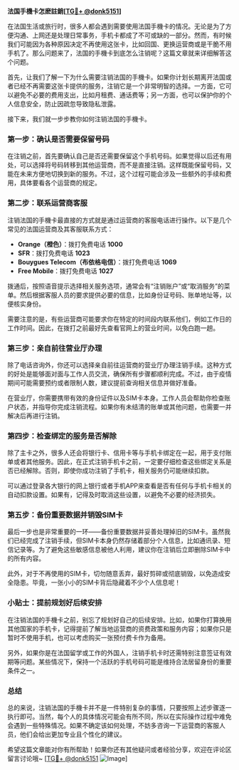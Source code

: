 **法国手機卡怎麽註銷[[TG💪+ @donk5151](https://t.me/s/donk5151)]**

在法国生活或旅行时，很多人都会遇到需要使用法国手機卡的情况。无论是为了方便沟通、上网还是处理日常事务，手机卡都成了不可或缺的一部分。然而，有时候我们可能因为各种原因决定不再使用这张卡，比如回国、更换运营商或是干脆不用手机了。那么问题来了，法国的手機卡到底怎么注销呢？这篇文章就来详细解答这个问题。

首先，让我们了解一下为什么需要注销法国的手機卡。如果你计划长期离开法国或者已经不再需要这张卡提供的服务，注销它是一个非常明智的选择。一方面，它可以避免不必要的费用支出，比如月租费、通话费等；另一方面，也可以保护你的个人信息安全，防止因疏忽导致隐私泄露。

接下来，我们就一步步教你如何注销法国的手機卡。

### 第一步：确认是否需要保留号码

在注销之前，首先要确认自己是否还需要保留这个手机号码。如果觉得以后还有用处，可以选择将号码转移到其他运营商，而不是直接注销。这样既能保留号码，又能在未来方便地切换到新的服务。不过，这个过程可能会涉及一些额外的手续和费用，具体要看各个运营商的规定。

### 第二步：联系运营商客服

注销法国的手機卡最直接的方式就是通过运营商的客服电话进行操作。以下是几个常见的法国运营商及其客服联系方式：

- **Orange（橙色）**：拨打免费电话 **1000**
- **SFR**：拨打免费电话 **1023**
- **Bouygues Telecom（布依格电信）**：拨打免费电话 **1069**
- **Free Mobile**：拨打免费电话 **1027**

拨通后，按照语音提示选择相关服务选项，通常会有“注销账户”或“取消服务”的菜单。然后根据客服人员的要求提供必要的信息，比如身份证号码、账单地址等，以便核实身份。

需要注意的是，有些运营商可能要求你在特定的时间段内联系他们，例如工作日的工作时间。因此，在拨打之前最好先查看官网上的营业时间，以免白跑一趟。

### 第三步：亲自前往营业厅办理

除了电话咨询外，你还可以选择亲自前往运营商的营业厅办理注销手续。这种方式的好处是能够面对面与工作人员交流，确保所有步骤都顺利完成。不过，由于疫情期间可能需要预约或者限制人数，建议提前查询相关信息并做好准备。

在营业厅，你需要携带有效的身份证件以及SIM卡本身。工作人员会帮助你检查账户状态，并指导你完成注销流程。如果你有未结清的账单或其他问题，也需要一并解决后再进行注销。

### 第四步：检查绑定的服务是否解除

除了主卡之外，很多人还会将银行卡、信用卡等与手机卡绑定在一起，用于支付账单或者其他服务。因此，在正式注销手机卡之前，一定要仔细检查这些绑定关系是否已经解除。否则，即使你成功注销了手机卡，相关服务仍可能继续扣款。

可以通过登录各大银行的网上银行或者手机APP来查看是否有任何与手机卡相关的自动扣款设置。如果有，记得及时取消这些设置，以避免不必要的经济损失。

### 第五步：备份重要数据并销毁SIM卡

最后一步也是非常重要的一环——备份重要数据并妥善处理掉旧的SIM卡。虽然我们已经完成了注销手续，但SIM卡本身仍然存储着部分个人信息，比如通讯录、短信记录等。为了避免这些敏感信息被他人利用，建议你在注销后立即删除SIM卡中的所有内容。

此外，对于不再使用的SIM卡，切勿随意丢弃，最好剪碎或彻底销毁，以免造成安全隐患。毕竟，一张小小的SIM卡背后隐藏着不少个人信息呢！

### 小贴士：提前规划好后续安排

在注销法国的手機卡之前，别忘了规划好自己的后续安排。比如，如果你打算换用其他国家的手机卡，记得提前了解当地运营商的资费政策和服务内容；如果你只是暂时不使用手机，也可以考虑购买一张预付费卡作为备用。

另外，如果你是在法国留学或工作的外国人，注销手机卡时还需特别注意签证有效期等问题。某些情况下，保持一个活跃的手机号码可能是维持合法居留身份的重要条件之一。

### 总结

总的来说，注销法国的手機卡并不是一件特别复杂的事情，只要按照上述步骤逐一执行即可。当然，每个人的具体情况可能会有所不同，所以在实际操作过程中难免会遇到一些特殊情况。如果不确定该如何处理，不妨多咨询一下运营商的客服人员，他们会给出更加专业且个性化的建议。

希望这篇文章能对你有所帮助！如果你还有其他疑问或者经验分享，欢迎在评论区留言讨论哦~ [[TG💪+ @donk5151](https://t.me/s/donk5151) ![Image](https://i.postimg.cc/rwNCRYN7/Snipaste-2025-04-30-17-27-05.png)]